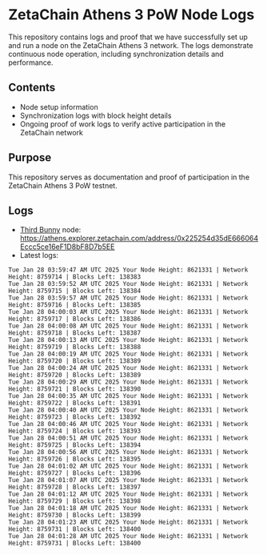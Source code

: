 # ZetaChain Athens 3 PoW Node Logs
This repository contains logs and proof that we have successfully set up and run a node on the ZetaChain Athens 3 network. The logs demonstrate continuous node operation, including synchronization details and performance.

## Contents
- Node setup information
- Synchronization logs with block height details
- Ongoing proof of work logs to verify active participation in the ZetaChain network

## Purpose
This repository serves as documentation and proof of participation in the ZetaChain Athens 3 PoW testnet.

## Logs

- [Third Bunny](https://thirdbunny.xyz/) node: https://athens.explorer.zetachain.com/address/0x225254d35dE666064Eccc5ce16eF1D8bF8D7b5EE
- Latest logs:
```
Tue Jan 28 03:59:47 AM UTC 2025 Your Node Height: 8621331 | Network Height: 8759714 | Blocks Left: 138383
Tue Jan 28 03:59:52 AM UTC 2025 Your Node Height: 8621331 | Network Height: 8759715 | Blocks Left: 138384
Tue Jan 28 03:59:57 AM UTC 2025 Your Node Height: 8621331 | Network Height: 8759716 | Blocks Left: 138385
Tue Jan 28 04:00:03 AM UTC 2025 Your Node Height: 8621331 | Network Height: 8759717 | Blocks Left: 138386
Tue Jan 28 04:00:08 AM UTC 2025 Your Node Height: 8621331 | Network Height: 8759718 | Blocks Left: 138387
Tue Jan 28 04:00:13 AM UTC 2025 Your Node Height: 8621331 | Network Height: 8759719 | Blocks Left: 138388
Tue Jan 28 04:00:19 AM UTC 2025 Your Node Height: 8621331 | Network Height: 8759720 | Blocks Left: 138389
Tue Jan 28 04:00:24 AM UTC 2025 Your Node Height: 8621331 | Network Height: 8759720 | Blocks Left: 138389
Tue Jan 28 04:00:29 AM UTC 2025 Your Node Height: 8621331 | Network Height: 8759721 | Blocks Left: 138390
Tue Jan 28 04:00:35 AM UTC 2025 Your Node Height: 8621331 | Network Height: 8759722 | Blocks Left: 138391
Tue Jan 28 04:00:40 AM UTC 2025 Your Node Height: 8621331 | Network Height: 8759723 | Blocks Left: 138392
Tue Jan 28 04:00:46 AM UTC 2025 Your Node Height: 8621331 | Network Height: 8759724 | Blocks Left: 138393
Tue Jan 28 04:00:51 AM UTC 2025 Your Node Height: 8621331 | Network Height: 8759725 | Blocks Left: 138394
Tue Jan 28 04:00:56 AM UTC 2025 Your Node Height: 8621331 | Network Height: 8759726 | Blocks Left: 138395
Tue Jan 28 04:01:02 AM UTC 2025 Your Node Height: 8621331 | Network Height: 8759727 | Blocks Left: 138396
Tue Jan 28 04:01:07 AM UTC 2025 Your Node Height: 8621331 | Network Height: 8759728 | Blocks Left: 138397
Tue Jan 28 04:01:12 AM UTC 2025 Your Node Height: 8621331 | Network Height: 8759729 | Blocks Left: 138398
Tue Jan 28 04:01:18 AM UTC 2025 Your Node Height: 8621331 | Network Height: 8759730 | Blocks Left: 138399
Tue Jan 28 04:01:23 AM UTC 2025 Your Node Height: 8621331 | Network Height: 8759731 | Blocks Left: 138400
Tue Jan 28 04:01:28 AM UTC 2025 Your Node Height: 8621331 | Network Height: 8759731 | Blocks Left: 138400
```
